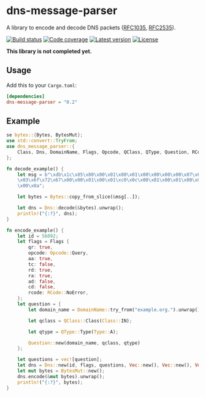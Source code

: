 # dns-message-parser
A library to encode and decode DNS packets ([RFC1035](https://tools.ietf.org/html/rfc1035), [RFC2535](https://tools.ietf.org/html/rfc2535)).

[![Build status](https://travis-ci.org/LinkTed/dns-message-parser.svg?branch=master)](https://travis-ci.org/LinkTed/dns-message-parser)
[![Code coverage](https://codecov.io/gh/LinkTed/dns-message-parser/branch/master/graph/badge.svg)](https://codecov.io/gh/LinkTed/dns-message-parser)
[![Latest version](https://img.shields.io/crates/v/dns-message-parser.svg)](https://crates.io/crates/dns-message-parser)
[![License](https://img.shields.io/crates/l/dns-message-parser.svg)](https://opensource.org/licenses/BSD-3-Clause)  

**This library is not completed yet.**

## Usage
Add this to your `Cargo.toml`:
```toml
[dependencies]
dns-message-parser = "0.2"
```

## Example
```rust
se bytes::{Bytes, BytesMut};
use std::convert::TryFrom;
use dns_message_parser::{
    Class, Dns, DomainName, Flags, Opcode, QClass, QType, Question, RCode, Type,
};

fn decode_example() {
    let msg = b"\xdb\x1c\x85\x80\x00\x01\x00\x01\x00\x00\x00\x00\x07\x65\x78\x61\x6d\x70\x6c\x65\
    \x03\x6f\x72\x67\x00\x00\x01\x00\x01\xc0\x0c\x00\x01\x00\x01\x00\x00\x0e\x10\x00\x04\x0a\x00\
    \x00\x0a";

    let bytes = Bytes::copy_from_slice(&msg[..]);

    let dns = Dns::decode(&bytes).unwrap();
    println!("{:?}", dns);
}

fn encode_example() {
    let id = 56092;
    let flags = Flags {
        qr: true,
        opcode: Opcode::Query,
        aa: true,
        tc: false,
        rd: true,
        ra: true,
        ad: false,
        cd: false,
        rcode: RCode::NoError,
    };
    let question = {
        let domain_name = DomainName::try_from("example.org.").unwrap();

        let qclass = QClass::Class(Class::IN);

        let qtype = QType::Type(Type::A);

        Question::new(domain_name, qclass, qtype)
    };

    let questions = vec![question];
    let dns = Dns::new(id, flags, questions, Vec::new(), Vec::new(), Vec::new());
    let mut bytes = BytesMut::new();
    dns.encode(&mut bytes).unwrap();
    println!("{:?}", bytes);
}
```
